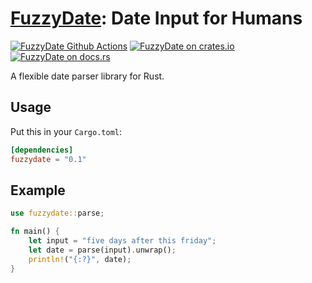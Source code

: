 # [FuzzyDate][docsrs]: Date Input for Humans


[![FuzzyDate Github Actions][gh-image]][gh-checks]
[![FuzzyDate on crates.io][cratesio-image]][cratesio]
[![FuzzyDate on docs.rs][docsrs-image]][docsrs]

[gh-image]: https://github.com/DevinVS/fuzzydate/actions/workflows/tests.yml/badge.svg
[gh-checks]: https://github.com/DevinVS/fuzzydate/actions/workflows/tests.yml
[cratesio-image]: https://img.shields.io/crates/v/fuzzydate.svg
[cratesio]: https://crates.io/crates/fuzzydate
[docsrs-image]: https://docs.rs/fuzzydate/badge.svg
[docsrs]: https://docs.rs/fuzzydate

A flexible date parser library for Rust.

## Usage

Put this in your `Cargo.toml`:

```toml
[dependencies]
fuzzydate = "0.1"
```

## Example

```rust
use fuzzydate::parse;

fn main() {
    let input = "five days after this friday";
    let date = parse(input).unwrap();
    println!("{:?}", date);
}
```
